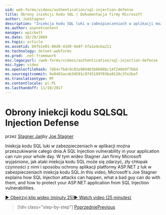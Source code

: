 ```yaml
---
uid: web-forms/videos/authentication/sql-injection-defense
title: Obrony iniekcji kodu SQL | Dokumentacja firmy Microsoft
author: JoeStagner
description: "Iniekcja kodu SQL luki w zabezpieczeniach w aplikacji można przeszukiwanie całego dnia. W tym wideo Stagner Jan firmy Microsoft wyjaśniono, jak ataki iniekcja kodu SQL można happ..."
ms.author: aspnetcontent
manager: wpickett
ms.date: 10/29/2009
ms.topic: article
ms.assetid: b9fb1e01-06d9-43d9-9e8f-5fa1e4c6a211
ms.technology: dotnet-webforms
ms.prod: .net-framework
msc.legacyurl: /web-forms/videos/authentication/sql-injection-defense
msc.type: video
ms.openlocfilehash: 7d64cfbdc9c82e989403b0688bc14f240b9f7b6d
ms.sourcegitcommit: 9a9483aceb34591c97451997036a9120c3fe2baf
ms.translationtype: MT
ms.contentlocale: pl-PL
ms.lasthandoff: 11/10/2017
---
```

<a name="sql-injection-defense"></a><span data-ttu-id="c5661-104">Obrony iniekcji kodu SQL</span><span class="sxs-lookup"><span data-stu-id="c5661-104">SQL Injection Defense</span></span>
====================
<span data-ttu-id="c5661-105">przez [Stagner Jan](https://github.com/JoeStagner)</span><span class="sxs-lookup"><span data-stu-id="c5661-105">by [Joe Stagner](https://github.com/JoeStagner)</span></span>

<span data-ttu-id="c5661-106">Iniekcja kodu SQL luki w zabezpieczeniach w aplikacji można przeszukiwanie całego dnia.</span><span class="sxs-lookup"><span data-stu-id="c5661-106">A SQL Injection vulnerability in your application can ruin your whole day.</span></span> <span data-ttu-id="c5661-107">W tym wideo Stagner Jan firmy Microsoft wyjaśniono, jak ataki iniekcja kodu SQL może się zdarzyć, zły chłopak czynności z nimi i sposobu ochrony aplikacji platformy ASP.NET z luk w zabezpieczeniach iniekcja kodu SQL.</span><span class="sxs-lookup"><span data-stu-id="c5661-107">In this video, Microsoft's Joe Stagner explains how SQL Injection attacks can happen, what a bad guy can do with them, and how to protect your ASP.NET application from SQL Injection vulnerabilities.</span></span>

[<span data-ttu-id="c5661-108">&#9654; Obejrzyj klip wideo (minuty 25)</span><span class="sxs-lookup"><span data-stu-id="c5661-108">&#9654; Watch video (25 minutes)</span></span>](https://channel9.msdn.com/Blogs/ASP-NET-Site-Videos/sql-injection-defense)

>[!div class="step-by-step"]
[<span data-ttu-id="c5661-109">Poprzednie</span><span class="sxs-lookup"><span data-stu-id="c5661-109">Previous</span></span>](creating-inactive-users.md)
